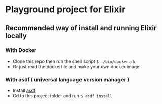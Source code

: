 # Playground project for Elixir

## Recommended way of install and running Elixir locally
### With Docker
- Clone this repo then run the shell script `$ ./bin/docker.sh`
- Or just read the dockerfile and make your own docker image
### With asdf ( universal language version manager )
- Install [asdf](https://github.com/asdf-vm/asdf)
- Cd to this project folder and run `$ asdf install`